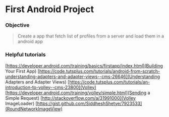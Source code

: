 First Android Project
=====================

### Objective
> Create a app that fetch list of profiles from a server and load them in a android app

### Helpful tutorials
[https://developer.android.com/training/basics/firstapp/index.html](Building Your First App)
[https://code.tutsplus.com/tutorials/android-from-scratch-understanding-adapters-and-adapter-views--cms-26646](Understanding Adapters and Adapter Views)
[https://code.tutsplus.com/tutorials/an-introduction-to-volley--cms-23800](Volley)
[https://developer.android.com/training/volley/simple.html](Sending a Simple Request)
[http://stackoverflow.com/a/31991000](Volley ImageLoader)
[https://gist.github.com/SiddheshShetye/7923533](RoundNetworkImageView)
